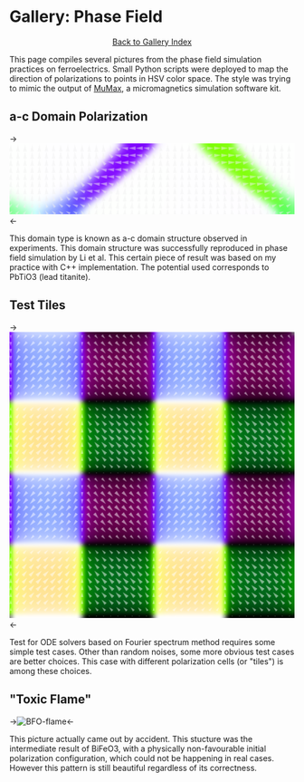 # Gallery: Phase Field

<center><a class="button_blue_bordered" href="gallery.html">Back to Gallery Index</a></center>

This page compiles several pictures from the phase field simulation practices on
ferroelectrics. Small Python scripts were deployed to map the direction of
polarizations to points in HSV color space. The style was trying to mimic the
output of [MuMax](http://mumax.github.io), a micromagnetics simulation software
kit.

## a-c Domain Polarization

->![PTO-a-c-domain](images/PTO-5x80x20-60e-12s.png)<-

This domain type is known as a-c domain structure observed in experiments. This
domain structure was successfully reproduced in phase field simulation by Li et
al. This certain piece of result was based on my practice with C++
implementation. The potential used corresponds to PbTiO3 (lead titanite).

## Test Tiles

->![test-tiles](images/testcase-64cells.png)<-

Test for ODE solvers based on Fourier spectrum method requires some simple test
cases. Other than random noises, some more obvious test cases are better
choices. This case with different polarization cells (or "tiles") is among
these choices.

## "Toxic Flame"

->![BFO-flame](BFO-100x100x50-109Wall-t1000-xy-part.png)<-

This picture actually came out by accident. This stucture was the intermediate
result of BiFeO3, with a physically non-favourable initial polarization
configuration, which could not be happening in real cases. However this pattern
is still beautiful regardless of its correctness.